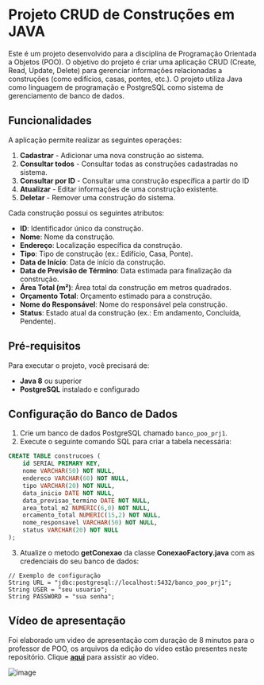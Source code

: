 # Projeto CRUD de Construções em JAVA

Este é um projeto desenvolvido para a disciplina de Programação Orientada a Objetos (POO). O objetivo do projeto é criar uma aplicação CRUD (Create, Read, Update, Delete) para gerenciar informações relacionadas a construções (como edifícios, casas, pontes, etc.). O projeto utiliza Java como linguagem de programação e PostgreSQL como sistema de gerenciamento de banco de dados.

## Funcionalidades

A aplicação permite realizar as seguintes operações:

1. **Cadastrar** - Adicionar uma nova construção ao sistema.
2. **Consultar todos** - Consultar todas as construções cadastradas no sistema.
3. **Consultar por ID** - Consultar uma construção específica a partir do ID
4. **Atualizar** - Editar informações de uma construção existente.
5. **Deletar** - Remover uma construção do sistema.

Cada construção possui os seguintes atributos:

- **ID**: Identificador único da construção.
- **Nome**: Nome da construção.
- **Endereço**: Localização específica da construção.
- **Tipo**: Tipo de construção (ex.: Edifício, Casa, Ponte).
- **Data de Início**: Data de início da construção.
- **Data de Previsão de Término**: Data estimada para finalização da construção.
- **Área Total (m²)**: Área total da construção em metros quadrados.
- **Orçamento Total**: Orçamento estimado para a construção.
- **Nome do Responsável**: Nome do responsável pela construção.
- **Status**: Estado atual da construção (ex.: Em andamento, Concluída, Pendente).

## Pré-requisitos

Para executar o projeto, você precisará de:

- **Java 8** ou superior
- **PostgreSQL** instalado e configurado

## Configuração do Banco de Dados

1. Crie um banco de dados PostgreSQL chamado `banco_poo_prj1`.
2. Execute o seguinte comando SQL para criar a tabela necessária:

```sql
CREATE TABLE construcoes (
    id SERIAL PRIMARY KEY,
    nome VARCHAR(50) NOT NULL,
    endereco VARCHAR(60) NOT NULL,
    tipo VARCHAR(20) NOT NULL,
    data_inicio DATE NOT NULL,
    data_previsao_termino DATE NOT NULL,
    area_total_m2 NUMERIC(6,0) NOT NULL,
    orcamento_total NUMERIC(15,2) NOT NULL,
    nome_responsavel VARCHAR(50) NOT NULL,
    status VARCHAR(20) NOT NULL
);
```
3. Atualize o metodo **getConexao** da classe **ConexaoFactory.java** com as credenciais do seu banco de dados:
```
// Exemplo de configuração
String URL = "jdbc:postgresql://localhost:5432/banco_poo_prj1";
String USER = "seu usuario";
String PASSWORD = "sua senha";
```

## Vídeo de apresentação
Foi elaborado um video de apresentação com duração de 8 minutos para o professor de POO, os arquivos da edição do vídeo estão presentes neste repositório.
Clique **[aqui](https://www.youtube.com/watch?v=RdHQh8YDeDM)** para assistir ao vídeo.

![image](https://github.com/user-attachments/assets/c90433a3-88cb-478e-a060-3eca2e8e37fb)

